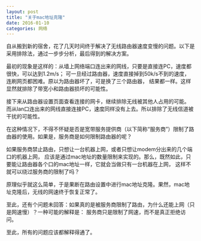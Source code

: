 ```yaml
---
layout: post
title: "关于mac地址克隆"
date: 2016-01-10
categories: 网络
---
```


自从搬到新的宿舍，花了几天时间终于解决了无线路由器速度变慢的问题。以下是采用排除法，通过一步步分析，最后得到的解决方案。

最初的现象是这样的：从墙上网络端口连出来的网线，只要是直接连PC，速度都很快，可以达到1.2m/s；
可一旦经过路由器，速度直接掉到50k/s不到的速度，连刷网页都困难。原以为路由器坏了，可是换了三个路由器，
结果都一样。这样显然就排除了带宽小和路由器损坏的可能性。

接下来从路由器设置页面查看连接的网卡，继续排除无线被其他人占用的可能。
而从lan口连出来的网线直接连接PC，速度同样没有上去。所以排除了无线信道被干扰的可能性。

在这种情况下，不得不怀疑是否是宽带服务提供商（以下简称“服务商”）限制了路由器的使用。如果是，服务商是如何限制路由器的呢？

如果服务商禁止路由，只想让一台机器上网，或者只想让modem分出来的几个端口的机器上网，
应该是通过mac地址的数量限制来实现的。那么，既然如此，只要能让路由器各个口的mac地址一样，它就会当做只有一台机器在上网，
这样不就可以绕过服务商的限制了吗？

原理似乎就这么简单，于是果断在路由设置中进行mac地址克隆。果然，mac地址克隆后，无线的网速终于恢复正常了。

至此，还有个问题未回答：如果真的是被服务商限制了路由，为什么还能上网（只是网速慢）？一种可能的解释是：
服务商只是限制了网速，而不是真正拒绝访问。

至此，所有的问题应该都解释得通了。
